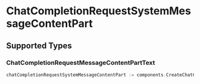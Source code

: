 # ChatCompletionRequestSystemMessageContentPart


## Supported Types

### ChatCompletionRequestMessageContentPartText

```go
chatCompletionRequestSystemMessageContentPart := components.CreateChatCompletionRequestSystemMessageContentPartChatCompletionRequestMessageContentPartText(components.ChatCompletionRequestMessageContentPartText{/* values here */})
```

